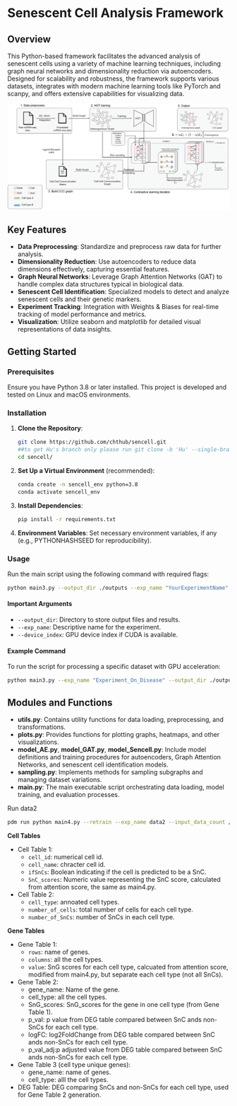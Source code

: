 # Senescent Cell Analysis Framework

## Overview

This Python-based framework facilitates the advanced analysis of senescent cells using a variety of machine learning techniques, including graph neural networks and dimensionality reduction via autoencoders. Designed for scalability and robustness, the framework supports various datasets, integrates with modern machine learning tools like PyTorch and scanpy, and offers extensive capabilities for visualizing data.

![Framework](images/framework.jpg)


## Key Features

- **Data Preprocessing**: Standardize and preprocess raw data for further analysis.
- **Dimensionality Reduction**: Use autoencoders to reduce data dimensions effectively, capturing essential features.
- **Graph Neural Networks**: Leverage Graph Attention Networks (GAT) to handle complex data structures typical in biological data.
- **Senescent Cell Identification**: Specialized models to detect and analyze senescent cells and their genetic markers.
- **Experiment Tracking**: Integration with Weights & Biases for real-time tracking of model performance and metrics.
- **Visualization**: Utilize seaborn and matplotlib for detailed visual representations of data insights.

## Getting Started

### Prerequisites

Ensure you have Python 3.8 or later installed. This project is developed and tested on Linux and macOS environments.

### Installation

1. **Clone the Repository**:
   ```bash
   git clone https://github.com/chthub/sencell.git
   ##to get Hu's branch only please run git clone -b 'Hu' --single-branch https://github.com/chthub/sencell.git
   cd sencell/
   ```

2. **Set Up a Virtual Environment** (recommended):
   ```bash
   conda create -n sencell_env python=3.8
   conda activate sencell_env
   ```

3. **Install Dependencies**:
   ```bash
   pip install -r requirements.txt
   ```

4. **Environment Variables**:
   Set necessary environment variables, if any (e.g., PYTHONHASHSEED for reproducibility).

### Usage

Run the main script using the following command with required flags:

```bash
python main3.py --output_dir ./outputs --exp_name "YourExperimentName" --device_index 0
```

#### Important Arguments

- `--output_dir`: Directory to store output files and results.
- `--exp_name`: Descriptive name for the experiment.
- `--device_index`: GPU device index if CUDA is available.

#### Example Command

To run the script for processing a specific dataset with GPU acceleration:

```bash
python main3.py --exp_name "Experiment_On_Disease" --output_dir ./outputs --device_index 0 --retrain
```

## Modules and Functions

- **utils.py**: Contains utility functions for data loading, preprocessing, and transformations.
- **plots.py**: Provides functions for plotting graphs, heatmaps, and other visualizations.
- **model_AE.py**, **model_GAT.py**, **model_Sencell.py**: Include model definitions and training procedures for autoencoders, Graph Attention Networks, and senescent cell identification models.
- **sampling.py**: Implements methods for sampling subgraphs and managing dataset variations.
- **main.py**: The main executable script orchestrating data loading, model training, and evaluation processes.


Run data2
``` bash
pdm run python main4.py --retrain --exp_name data2 --input_data_count /bmbl_data/huchen/deepSAS_data/deepSAS_data2.h5ad
```

**Cell Tables**
* Cell Table 1:
   * `cell_id`: numerical cell id.
   * `cell_name`: chracter cell id.
   * `ifSnCs`: Boolean indicating if the cell is predicted to be a SnC.
   * `SnC_scores`: Numeric value representing the SnC score, calculated from attention score, the same as main4.py.
* Cell Table 2:
   * `cell_type`: annoated cell types.
   * `number_of_cells`: total number of cells for each cell type.
   * `number_of_SnCs`: number of SnCs in each cell type.

**Gene Tables**
* Gene Table 1:
   * `rows`: name of genes.
   * `columns`: all the cell types.
   * `value`: SnG scores for each cell type, calcuated from attention score, modified from main4.py, but separate each cell type (not all SnCs).
* Gene Table 2:
   * gene_name: Name of the gene.
   * cell_type: all the cell types.
   * SnG_scores: SnG_scores for the gene in one cell type (from Gene Table 1).
   * p_val: p value from DEG table compared between SnC ands non-SnCs for each cell type.
   * logFC: log2FoldChange from DEG table compared between SnC ands non-SnCs for each cell type.
   * p_val_adj:p adjusted value from DEG table compared between SnC ands non-SnCs for each cell type.
* Gene Table 3 (cell type unique genes):
   * gene_name: name of genes.
   * cell_type: alll the cell types.
* DEG Table: DEG comparing SnCs and non-SnCs for each cell type, used for Gene Table 2 generation.

